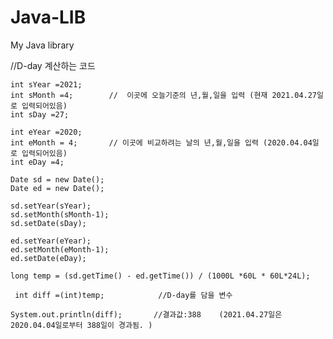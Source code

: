 # Java-LIB
My Java library

//D-day 계산하는 코드

  	int sYear =2021;      
  	int sMonth =4;        //  이곳에 오늘기준의 년,월,일을 입력 (현재 2021.04.27일로 입력되어있음)
  	int sDay =27;         
	
	int eYear =2020;      
	int eMonth = 4;       // 이곳에 비교하려는 날의 년,월,일을 입력 (2020.04.04일로 입력되어있음)
	int eDay =4;          
	
	Date sd = new Date();
	Date ed = new Date();
	
	sd.setYear(sYear);
	sd.setMonth(sMonth-1);
	sd.setDate(sDay);
	
	ed.setYear(eYear);
	ed.setMonth(eMonth-1);
	ed.setDate(eDay);
	
	long temp = (sd.getTime() - ed.getTime()) / (1000L *60L * 60L*24L);
	
 	 int diff =(int)temp;            //D-day를 담을 변수
	
	System.out.println(diff);       //결과값:388    (2021.04.27일은 2020.04.04일로부터 388일이 경과됨. )
	
